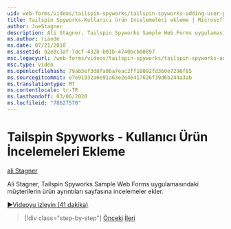 ```yaml
---
uid: web-forms/videos/tailspin-spyworks/tailspin-spyworks-adding-user-product-reviews
title: Tailspin Spyworks-Kullanıcı ürün Incelemeleri ekleme | Microsoft Docs
author: JoeStagner
description: Ali Stagner, Tailspin Spyworks Sample Web Forms uygulamasındaki müşterilerin ürün ayrıntıları sayfasına incelemeler ekler.
ms.author: riande
ms.date: 07/21/2010
ms.assetid: b2e8c3af-7dcf-432b-b01b-4740bcb00897
msc.legacyurl: /web-forms/videos/tailspin-spyworks/tailspin-spyworks-adding-user-product-reviews
msc.type: video
ms.openlocfilehash: 79ab3ef3d8fa0ba7eac2ff18092fd360e7296f85
ms.sourcegitcommit: e7e91932a6e91a63e2e46417626f39d6b244a3ab
ms.translationtype: MT
ms.contentlocale: tr-TR
ms.lasthandoff: 03/06/2020
ms.locfileid: "78627570"
---
```

# <a name="tailspin-spyworks---adding-user-product-reviews"></a>Tailspin Spyworks - Kullanıcı Ürün İncelemeleri Ekleme

[ali Stagner](https://github.com/JoeStagner)

Ali Stagner, Tailspin Spyworks Sample Web Forms uygulamasındaki müşterilerin ürün ayrıntıları sayfasına incelemeler ekler.

[&#9654;Videoyu izleyin (41 dakika)](https://channel9.msdn.com/Blogs/ASP-NET-Site-Videos/tailspin-spyworks-adding-user-product-reviews)

> [!div class="step-by-step"]
> [Önceki](tailspin-spyworks-final-check-out.md)
> [İleri](tailspin-spyworks-displaying-user-reviews.md)
